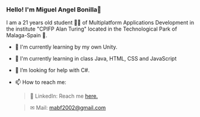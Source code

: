 ### Hello! I'm Miguel Angel Bonilla👋

I am a 21 years old student 👨‍🎓 of Multiplatform Applications Development in the institute "CPIFP Alan Turing" located in the Technological Park of Malaga-Spain 🏫.

- 🚀 I'm currently learning by my own Unity.
- 📖 I'm currently learning in class Java, HTML, CSS and JavaScript
- 🤔 I’m looking for help with C#.
- 📫 How to reach me: 
      
  > 💼 LinkedIn: Reach me <a href="https://www.linkedin.com/in/miguel-%C3%A1ngel-bonilla-fern%C3%A1ndez-41573423b?lipi=urn%3Ali%3Apage%3Ad_flagship3_profile_view_base_contact_details%3BvW%2BPjqz5QciSrGAd0KtX7Q%3D%3D">here.</a>

  > ✉ Mail: mabf2002@gmail.com
